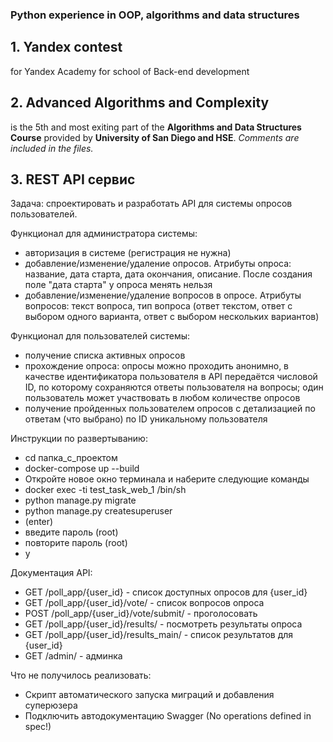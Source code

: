 ### Python experience in OOP, algorithms and data structures 

## 1. Yandex contest 
for Yandex Academy for school of Back-end development

## 2. Advanced Algorithms and Complexity 
is the 5th and most exiting part of the **Algorithms and Data Structures Course** provided by **University of San Diego and HSE**. 
*Comments are included in the files.*

## 3. REST API сервис

Задача: спроектировать и разработать API для системы опросов пользователей.

Функционал для администратора системы:
- авторизация в системе (регистрация не нужна)
- добавление/изменение/удаление опросов. Атрибуты опроса: название, дата старта, дата окончания, описание. После создания поле "дата старта" у опроса менять нельзя
- добавление/изменение/удаление вопросов в опросе. Атрибуты вопросов: текст вопроса, тип вопроса (ответ текстом, ответ с выбором одного варианта, ответ с выбором нескольких вариантов)

Функционал для пользователей системы:
- получение списка активных опросов
- прохождение опроса: опросы можно проходить анонимно, в качестве идентификатора пользователя в API передаётся числовой ID, по которому сохраняются ответы пользователя на вопросы; один пользователь может участвовать в любом количестве опросов
- получение пройденных пользователем опросов с детализацией по ответам (что выбрано) по ID уникальному пользователя

Инструкции по развертыванию:
- cd папка_с_проектом
- docker-compose up --build
- Откройте новое окно терминала и наберите следующие команды
- docker exec -ti test_task_web_1 /bin/sh
- python manage.py migrate
- python manage.py createsuperuser
- (enter)
- введите пароль (root)
- повторите пароль (root)
- y

Документация API:
- GET /poll_app/{user_id} - список доступных опросов для {user_id}
- GET /poll_app/{user_id}/vote/ - список вопросов опроса
- POST /poll_app/{user_id}/vote/submit/ - проголосовать 
- GET /poll_app/{user_id}/results/ - посмотреть результаты опроса
- GET /poll_app/{user_id}/results_main/ - список результатов для {user_id}
- GET /admin/ - админка

Что не получилось реализовать:
- Скрипт автоматического запуска миграций и добавления суперюзера
- Подключить автодокументацию Swagger (No operations defined in spec!)
